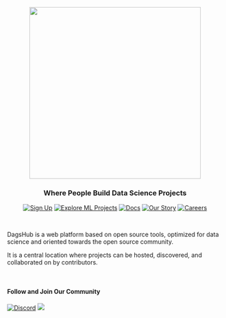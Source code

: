 <div align="center">
  <a href="https://dagshub.com">
    <img src="https://user-images.githubusercontent.com/611655/181510038-e38f4001-c304-411e-8f45-f71554eb9763.png" width=400 alt=""/>
  </a>
  <h3 align="center"><b>Where People Build Data Science Projects</b></h3>
</div>
<div align="center">
  
[![Sign Up](https://img.shields.io/badge/Sign%20Up-5467DE?style=for-the-badge)](https://dagshub.com/user/sign_up)
[![Explore ML Projects](https://img.shields.io/badge/Explore%20ML%20Projects-103037?style=for-the-badge)](https://dagshub.com/explore/repos)
[![Docs](https://img.shields.io/badge/Docs-103037?style=for-the-badge)](https://dagshub.com/docs)
[![Our Story](https://img.shields.io/badge/Our%20Story-103037?style=for-the-badge)](https://dagshub.com/about)
[![Careers](https://img.shields.io/badge/Careers-5467DE?style=for-the-badge)](https://dagshub.com/careers)

</div>
<br/>

DagsHub is a web platform based on open source tools, optimized for data science and oriented towards the open source community.

It is a central location where projects can be hosted, discovered, and collaborated on by contributors.

<br/>

#### Follow and Join Our Community
[![Discord](https://img.shields.io/discord/698874030052212737)](https://discord.com/invite/9gU36Y6)
<a href="https://twitter.com/TheRealDAGsHub" title="DagsHub on Twitter"><img src="https://img.shields.io/twitter/follow/TheRealDAGsHub.svg?style=social"></a>
